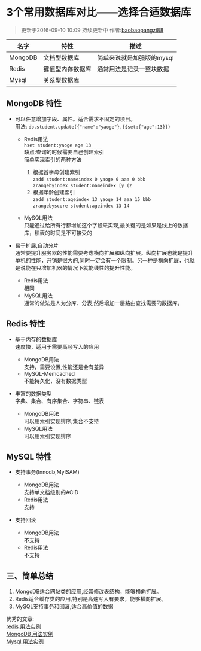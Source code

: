 # 3个常用数据库对比——选择合适数据库  
> 更新于2016-09-10 10:09 持续更新中  作者:[baobaopangzi88](https://github.com/baobaopangzi88 "github")  
  
| 名字      | 特性             | 描述                           |  
|-----------|------------------|--------------------------------|  
| MongoDB   | 文档型数据库     | 简单来说就是加强版的mysql      |  
| Redis     | 键值型内存数据库 | 通常用法是记录一整块数据       |      |  
| Mysql     | 关系型数据库     |                                |  
  
  
## MongoDB 特性  
- 可以任意增加字段、属性。适合需求不固定的项目。  
    用法: `db.student.update({"name":"yaoge"},{$set:{"age":13}})`  
  
    - Redis用法  
        `hset student:yaoge age 13`  
        缺点:查询的时候需要自己创建索引  
        简单实现索引的两种方法  
        1. 根据首字母创建索引  
        `zadd student:nameindex 0 yaoge 0 aaa 0 bbb`  
        `zrangebyindex student:nameindex [y (z`  
        2. 根据年龄创建索引  
        `zadd student:ageindex 13 yaoge 14 aaa 15 bbb`  
        `zrangebyscore student:ageindex 13 14`  
  
    - MySQL用法  
        只能通过给所有行都增加这个字段来实现,最关键的是如果是线上的数据库，锁表的时间是不可接受的  
  
- 易于扩展,自动分片  
    通常要提升服务器的性能需要考虑横向扩展和纵向扩展。纵向扩展也就是提升单机的性能，开销是很大的,同时一定会有一个限制。另一种是横向扩展，也就是说能在只增加机器的情况下就能线性的提升性能。  
    - Redis用法  
        相同  
    - MySQL用法  
        通常的做法是人为分库、分表,然后增加一层路由查找需要的数据库。  
  
  
## Redis 特性  
- 基于内存的数据库  
    速度快，适用于需要高频写入的应用  
    - MongoDB用法  
        支持，需要设置,性能还是会有差异  
    - MySQL-Memcached  
        不能持久化，没有数据类型  
  
- 丰富的数据类型  
    字典、集合、有序集合、字符串、链表  
    - MongoDB用法  
        可以用索引实现排序,集合不支持  
    - MySQL用法  
        可以用索引实现排序  
  
## MySQL 特性  
- 支持事务(Innodb,MyISAM)  
    - MongoDB用法  
        支持单文档级别的ACID  
    - Redis用法  
        支持  
  
- 支持回滚  
    - MongoDB用法  
        不支持  
    - Redis用法  
        不支持  
  
## 三、简单总结  
1. MongoDB适合网站类的应用,经常修改表结构，能够横向扩展。  
2. Redis适合缓存类的应用,特别是高速写入有要求，能够横向扩展。  
3. MySQL支持事务和回滚,适合高价值的数据  
  
  
优秀的文章:  
[redis 用法实例](https://www.google.com "哈哈，自己google啊")  
[MongoDB 用法实例](https://www.google.com "哈哈，自己google啊")  
[Mysql 用法实例](https://www.google.com "哈哈，自己google啊")  
